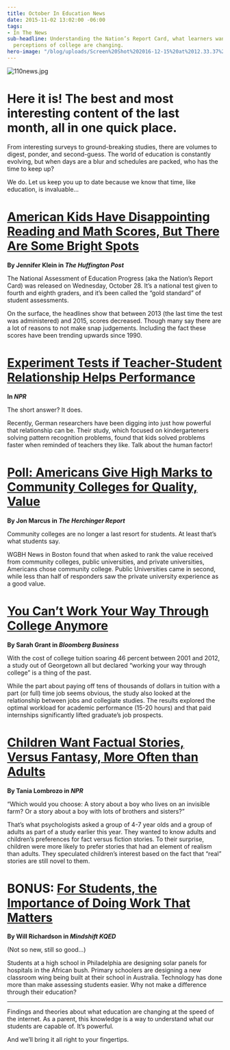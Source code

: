 ```yaml
---
title: October In Education News
date: 2015-11-02 13:02:00 -06:00
tags:
- In The News
sub-headline: Understanding the Nation’s Report Card, what learners want, and how
  perceptions of college are changing.
hero-image: "/blog/uploads/Screen%20Shot%202016-12-15%20at%2012.33.37%20PM%20(1).png"
---
```


![110news.jpg](/blog/uploads/110news.jpg)

# Here it is! The best and most interesting content of the last month, all in one quick place.

From interesting surveys to ground-breaking studies, there are volumes to digest, ponder, and second-guess. The world of education is constantly evolving, but when days are a blur and schedules are packed, who has the time to keep up?

We do. Let us keep you up to date because we know that time, like education, is invaluable…

# [American Kids Have Disappointing Reading and Math Scores, But There Are Some Bright Spots](http://www.huffingtonpost.com/entry/naep-scores_562fd4fde4b06317990fcf74?utm_hp_ref=education)
**By Jennifer Klein in *The Huffington Post***

The National Assessment of Education Progress (aka the Nation’s Report Card) was released on Wednesday, October 28. It’s a national test given to fourth and eighth graders, and it’s been called the “gold standard” of student assessments.

On the surface, the headlines show that between 2013 (the last time the test was administered) and 2015, scores decreased. Though many say there are a lot of reasons to not make snap judgements. Including the fact these scores have been trending upwards since 1990.

# [Experiment Tests if Teacher-Student Relationship Helps Performance](http://www.npr.org/2015/10/13/448182553/experiment-tests-if-teacher-student-relationship-helps-performance)
**In *NPR***

The short answer? It does.

Recently, German researchers have been digging into just how powerful that relationship can be. Their study, which focused on kindergarteners solving pattern recognition problems, found that kids solved problems faster when reminded of teachers they like. Talk about the human factor!

# [Poll: Americans Give High Marks to Community Colleges for Quality, Value](http://hechingerreport.org/poll-americans-give-high-marks-to-community-colleges-for-quality-value/)
**By Jon Marcus in *The Herchinger Report***

Community colleges are no longer a last resort for students. At least that’s what students say.

WGBH News in Boston found that when asked to rank the value received from community colleges, public universities, and private universities, Americans chose community college. Public Universities came in second, while less than half of responders saw the private university experience as a good value.

# [You Can’t Work Your Way Through College Anymore](http://www.bloomberg.com/news/articles/2015-10-28/you-can-t-work-your-way-through-college-anymore)
**By Sarah Grant in *Bloomberg Business***

With the cost of college tuition soaring 46 percent between 2001 and 2012, a study out of Georgetown all but declared “working your way through college” is a thing of the past.

While the part about paying off tens of thousands of dollars in tuition with a part (or full) time job seems obvious, the study also looked at the relationship between jobs and collegiate studies. The results explored the optimal workload for academic performance (15-20 hours) and that paid internships significantly lifted graduate’s job prospects.

# [Children Want Factual Stories, Versus Fantasy, More Often than Adults](http://www.npr.org/sections/13.7/2015/10/19/449865847/children-want-factual-stories-versus-fantasy-more-often-than-adults)
**By Tania Lombrozo in *NPR***

“Which would you choose: A story about a boy who lives on an invisible farm? Or a story about a boy with lots of brothers and sisters?”

That’s what psychologists asked a group of 4-7 year olds and a group of adults as part of a study earlier this year. They wanted to know adults and children’s preferences for fact versus fiction stories. To their surprise, children were more likely to prefer stories that had an element of realism than adults. They speculated children’s interest based on the fact that “real” stories are still novel to them.

# BONUS: [For Students, the Importance of Doing Work That Matters](http://ww2.kqed.org/mindshift/2014/04/30/what-if-we-assigned-students-work-that-matters-outside-of-school/)
**By Will Richardson in *Mindshift KQED***

(Not so new, still so good…)

Students at a high school in Philadelphia are designing solar panels for hospitals in the African bush. Primary schoolers are designing a new classroom wing being built at their school in Australia. Technology has done more than make assessing students easier. Why not make a difference through their education?

* * *

Findings and theories about what education are changing at the speed of the internet. As a parent, this knowledge is a way to understand what our students are capable of. It’s powerful.

And we’ll bring it all right to your fingertips.

